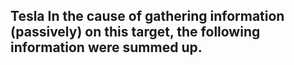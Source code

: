 **Tesla**
In the cause of gathering information (passively) on this target, the following information were summed up.
-----------------------------
